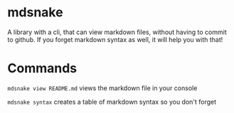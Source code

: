 # mdsnake

A library with a cli, that can view markdown files, without having to commit to github. If you forget markdown syntax as well, it will help you with that!

# Commands

`mdsnake view README.md` views the markdown file in your console

`mdsnake syntax` creates a table of markdown syntax so you don't forget
